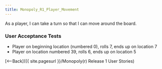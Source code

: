 ```yaml
---
title: Monopoly_R1_Player_Movement
---
```

As a player, I can take a turn so that I can move around the board.

### User Acceptance Tests
* Player on beginning location (numbered 0), rolls 7, ends up on location 7
* Player on location numbered 39, rolls 6, ends up on location 5

[<--Back]({{ site.pagesurl }}/Monopoly(r) Release 1 User Stories)